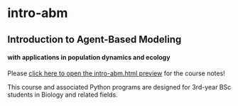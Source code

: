# intro-abm

## Introduction to Agent-Based Modeling
#### with applications in population dynamics and ecology

Please [click here to open the intro-abm.html preview](http://htmlpreview.github.io/?raw.githubusercontent.com/callegaris/intro-abm/master/intro-abm.html) for the course notes!

This course and associated Python programs are designed for 3rd-year BSc students in Biology and related fields.
